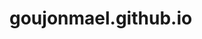 # goujonmael.github.io
<h1 href="google.fr>Welcome to my first website, it is in development.</h1>
<h2>Welcome to my first website, it is in development.</h1>
<h3>Welcome to my first website, it is in development.</h1>
